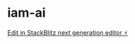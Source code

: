 # iam-ai

[Edit in StackBlitz next generation editor ⚡️](https://stackblitz.com/~/github.com/Rose-saim/iam-ai)